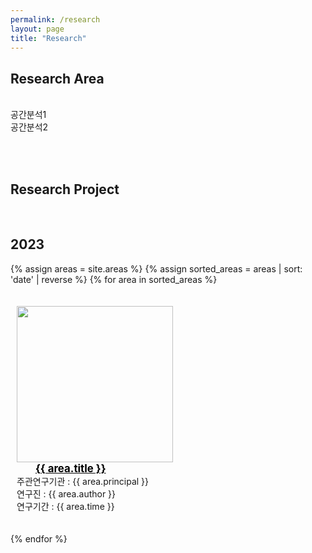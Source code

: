 ```yaml
---
permalink: /research
layout: page
title: "Research"
---
```


## Research Area
<br/>
공간분석1<br/>
공간분석2<br/>

<br/><br/>

## Research Project
<br/>

## 2023

{% assign areas = site.areas %} 
{% assign sorted_areas = areas | sort: 'date' | reverse %}
{% for area in sorted_areas %}

<div class="container" style="display: inline-block; width: 100%; margin: 20px 10px 20px 10px;">
    <div><a href="{{ area.permalink | relative_url }}"><img src="{{ site.url }}{{ site.baseurl }}/assets/img/{{ area.img }}" style= "height: 250px; width: 250px;"></a></div>
    <div>
        <div><a href="{{ area.permalink | relative_url }}" style="color: black; margin-left: 30px;"><span style="font-size:120%; font-weight:bolder;">{{ area.title }}</span></a></div>
        <div>주관연구기관 : {{ area.principal }}</div>
        <div>연구진 : {{ area.author }}<br/></div>
        <div>연구기간 : {{ area.time }}<br/></div>
    </div>
<!--     <strong><a href="{{ area.link.url }}">[link]</a></strong> -->
</div>

{% endfor %}

